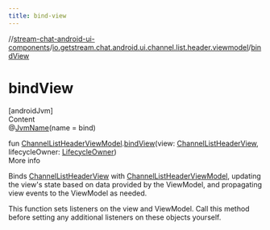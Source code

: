 ```yaml
---
title: bind-view
---
```

//[stream-chat-android-ui-components](../../index.md)/[io.getstream.chat.android.ui.channel.list.header.viewmodel](index.md)/[bindView](bindView.md)



# bindView  
[androidJvm]  
Content  
@[JvmName](https://kotlinlang.org/api/latest/jvm/stdlib/kotlin.jvm/-jvm-name/index.html)(name = bind)  
  
fun [ChannelListHeaderViewModel](ChannelListHeaderViewModel/index.md).[bindView](bindView.md)(view: [ChannelListHeaderView](../io.getstream.chat.android.ui.channel.list.header/ChannelListHeaderView/index.md), lifecycleOwner: [LifecycleOwner](https://developer.android.com/reference/kotlin/androidx/lifecycle/LifecycleOwner.html))  
More info  


Binds [ChannelListHeaderView](../io.getstream.chat.android.ui.channel.list.header/ChannelListHeaderView/index.md) with [ChannelListHeaderViewModel](ChannelListHeaderViewModel/index.md), updating the view's state based on data provided by the ViewModel, and propagating view events to the ViewModel as needed.



This function sets listeners on the view and ViewModel. Call this method before setting any additional listeners on these objects yourself.

  




